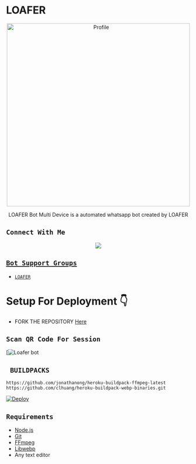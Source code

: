 # LOAFER

<p align="center">
  <a href="https://instagram.com/igx_loafer_x?igshid=YmMyMTA2M2Y="><img src="https://i.imgur.com/gcXUXqi.jpeg" width="500" alt="Profile"/> </a>
</p>
<p align="center">
LOAFER Bot Multi Device is a automated whatsapp bot created by LOAFER
</p>

## ```Connect With Me```
<p align="center">
<a href="https://wa.me/919562246131"><img src="https://img.shields.io/badge/Contact Developer LOAFER-25D366?style=for-the-badge&logo=whatsapp&logoColor=white" /></P>


## ```Bot Support Groups```

- [`LOAFER`](https://chat.whatsapp.com/F5HDCptlSPK7xCtUMnMtlY)

# Setup For Deployment 👇

- FORK THE REPOSITORY [Here](https://github.com/Loafersir1/LOAFER)

## `Scan QR Code For Session`
[![Loafer bot](https://replit.com/@TURBOHYPER/Toxic-AlexaV3?output%20only=1&lite=1#index.js)

## ` BUILDPACKS`

```
https://github.com/jonathanong/heroku-buildpack-ffmpeg-latest
https://github.com/clhuang/heroku-buildpack-webp-binaries.git
```

[![Deploy](https://www.herokucdn.com/deploy/button.svg)](https://heroku.com/deploy?template=https://github.com/Loafersir1/LOAFER)
## `Requirements`
* [Node.js](https://nodejs.org/en/)
* [Git](https://git-scm.com/downloads)
* [FFmpeg](https://github.com/BtbN/FFmpeg-Builds/releases/download/autobuild-2020-12-08-13-03/ffmpeg-n4.3.1-26-gca55240b8c-win64-gpl-4.3.zip)
* [Libwebp](https://developers.google.com/speed/webp/download)
* Any text editor
